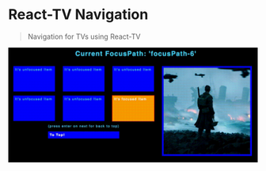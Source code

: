 # React-TV Navigation

> Navigation for TVs using React-TV

![React-TV Navigation Example](images/example.gif)
